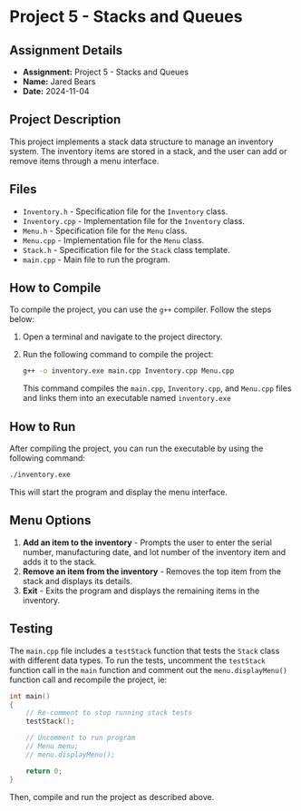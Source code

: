 # Project 5 - Stacks and Queues

## Assignment Details
- **Assignment:** Project 5 - Stacks and Queues
- **Name:** Jared Bears
- **Date:** 2024-11-04

## Project Description
This project implements a stack data structure to manage an inventory system. The inventory items are stored in a stack, and the user can add or remove items through a menu interface.

## Files
- `Inventory.h` - Specification file for the `Inventory` class.
- `Inventory.cpp` - Implementation file for the `Inventory` class.
- `Menu.h` - Specification file for the `Menu` class.
- `Menu.cpp` - Implementation file for the `Menu` class.
- `Stack.h` - Specification file for the `Stack` class template.
- `main.cpp` - Main file to run the program.

## How to Compile
To compile the project, you can use the `g++` compiler. Follow the steps below:

1. Open a terminal and navigate to the project directory.
2. Run the following command to compile the project:

    ```sh
    g++ -o inventory.exe main.cpp Inventory.cpp Menu.cpp
    ```

    This command compiles the `main.cpp`, `Inventory.cpp`, and `Menu.cpp` files and links them into an executable named `inventory.exe`


## How to Run
After compiling the project, you can run the executable by using the following command:

```sh
./inventory.exe
```

This will start the program and display the menu interface.

## Menu Options
1. **Add an item to the inventory** - Prompts the user to enter the serial number, manufacturing date, and lot number of the inventory item and adds it to the stack.
2. **Remove an item from the inventory** - Removes the top item from the stack and displays its details.
3. **Exit** - Exits the program and displays the remaining items in the inventory.

## Testing
The `main.cpp` file includes a `testStack` function that tests the `Stack` class with different data types. To run the tests, uncomment the `testStack` function call in the `main` function and comment out the `menu.displayMenu()` function call and recompile the project, ie:
```cpp
int main()
{
    // Re-comment to stop running stack tests
    testStack();

    // Uncomment to run program
    // Menu menu;
    // menu.displayMenu();

    return 0;
}
```
Then, compile and run the project as described above.